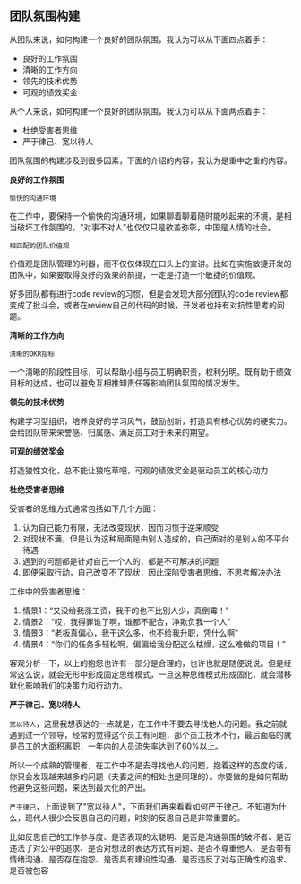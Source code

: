 ## 团队氛围构建

从团队来说，如何构建一个良好的团队氛围，我认为可以从下面四点着手：

- 良好的工作氛围
- 清晰的工作方向
- 领先的技术优势
- 可观的绩效奖金

从个人来说，如何构建一个良好的团队氛围，我认为可以从下面两点着手：

- 杜绝受害者思维
- 严于律己、宽以待人

团队氛围的构建涉及到很多因素，下面的介绍的内容，我认为是重中之重的内容。

**良好的工作氛围**

`愉快的沟通环境`

在工作中，要保持一个愉快的沟通环境，如果聊着聊着随时能吵起来的环境，是相当破坏工作氛围的。"对事不对人"也仅仅只是欲盖弥彰，中国是人情的社会。

`相匹配的团队价值观`

价值观是团队管理的利器，而不仅仅体现在口头上的宣讲。比如在实施敏捷开发的团队中，如果要取得良好的效果的前提，一定是打造一个敏捷的价值观。

好多团队都有进行code review的习惯，但是会发现大部分团队的code review都变成了批斗会，或者在review自己的代码的时候，开发者也持有对抗性思考的问题。

**清晰的工作方向**

`清晰的OKR指标`

一个清晰的阶段性目标，可以帮助小组与员工明确职责，权利分明。既有助于绩效目标的达成，也可以避免互相推卸责任等影响团队氛围的情况发生。

**领先的技术优势**

构建学习型组织，培养良好的学习风气，鼓励创新，打造具有核心优势的硬实力。会给团队带来荣誉感、归属感、满足员工对于未来的期望。

**可观的绩效奖金**

打造狼性文化，总不能让狼吃草吧，可观的绩效奖金是驱动员工的核心动力

**杜绝受害者思维**

受害者的思维方式通常包括如下几个方面：

1. 认为自己能力有限，无法改变现状，因而习惯于逆来顺受
2. 对现状不满，但是认为这种局面是由别人造成的，自己面对的是别人的不平台待遇
3. 遇到的问题都是针对自己一个人的，都是不可解决的问题
4. 即便采取行动，自己改变不了现状，因此深陷受害者思维，不思考解决办法

工作中的受害者思维：

1. 情景1：“又没给我涨工资，我干的也不比别人少，真倒霉！”
2. 情景2：“哎，我得罪谁了啊，谁都不配合，净欺负我一个人”
3. 情景3：“老板真偏心，我干这么多，也不给我升职，凭什么啊”
4. 情景4：“你们的任务多轻松啊，偏偏给我分配这么枯燥，这么难做的项目！”

客观分析一下，以上的抱怨也许有一部分是合理的，也许也就是随便说说。但是经常这么说，就会无形中形成固定思维模式，一旦这种思维模式形成固化，就会潜移默化影响我们的决策力和行动力。

**严于律己、宽以待人**

`宽以待人`，这里我想表达的一点就是，在工作中不要去寻找他人的问题。我之前就遇到过一个领导，经常的觉得这个员工有问题，那个员工技术不行，最后面临的就是员工的大面积离职，一年内的人员流失率达到了60%以上。

所以一个成熟的管理者，在工作中不是去寻找他人的问题，抱着这样的态度的话，你只会发现越来越多的问题（夫妻之间的相处也是同理的）。你要做的是如何帮助他避免这些问题，来达到最大化的产出。

`严于律己`，上面说到了"宽以待人"，下面我们再来看看如何严于律己。不知道为什么，现代人很少会反思自己的问题，时刻的反思自己是非常重要的。

比如反思自己的工作参与度、是否表现的太聪明、是否是沟通氛围的破坏者、是否违法了对公平的追求、是否对想法的表达方式有问题、是否不尊重他人、是否带有情绪沟通、是否存在抱怨、是否具有建设性沟通、是否违反了对与正确性的追求、是否被包容
